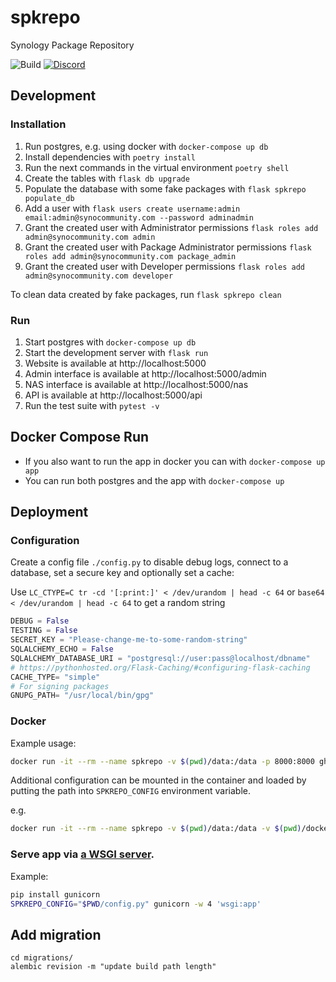 # spkrepo
Synology Package Repository

![Build](https://img.shields.io/github/workflow/status/SynoCommunity/spkrepo/Build?style=for-the-badge)
[![Discord](https://img.shields.io/discord/732558169863225384?color=7289DA&label=Discord&logo=Discord&logoColor=white&style=for-the-badge)](https://discord.gg/nnN9fgE7EF)


## Development
### Installation
1. Run postgres, e.g. using docker with `docker-compose up db`
2. Install dependencies with `poetry install`
3. Run the next commands in the virtual environment `poetry shell`
4. Create the tables with `flask db upgrade`
5. Populate the database with some fake packages with `flask spkrepo populate_db`
6. Add a user with `flask users create username:admin email:admin@synocommunity.com --password adminadmin`
7. Grant the created user with Administrator permissions `flask roles add admin@synocommunity.com admin`
8. Grant the created user with Package Administrator permissions `flask roles add admin@synocommunity.com package_admin`
9. Grant the created user with Developer permissions `flask roles add admin@synocommunity.com developer`

To clean data created by fake packages, run `flask spkrepo clean`

### Run
1. Start postgres with `docker-compose up db`
2. Start the development server with `flask run`
3. Website is available at http://localhost:5000
4. Admin interface is available at http://localhost:5000/admin
5. NAS interface is available at http://localhost:5000/nas
6. API is available at http://localhost:5000/api
7. Run the test suite with `pytest -v`

## Docker Compose Run
- If you also want to run the app in docker you can with `docker-compose up app`
- You can run both postgres and the app with `docker-compose up`


## Deployment
### Configuration
Create a config file `./config.py` to disable debug logs, connect to a database, set a secure key and optionally set a cache:

Use `LC_CTYPE=C tr -cd '[:print:]' < /dev/urandom | head -c 64` or `base64 < /dev/urandom | head -c 64` to get a random string

```python
DEBUG = False
TESTING = False
SECRET_KEY = "Please-change-me-to-some-random-string"
SQLALCHEMY_ECHO = False
SQLALCHEMY_DATABASE_URI = "postgresql://user:pass@localhost/dbname"
# https://pythonhosted.org/Flask-Caching/#configuring-flask-caching
CACHE_TYPE= "simple"
# For signing packages
GNUPG_PATH= "/usr/local/bin/gpg"
```


### Docker
Example usage:

```bash
docker run -it --rm --name spkrepo -v $(pwd)/data:/data -p 8000:8000 ghcr.io/synocommunity/spkrepo
```

Additional configuration can be mounted in the container and loaded by putting
the path into `SPKREPO_CONFIG` environment variable.

e.g.
```bash
docker run -it --rm --name spkrepo -v $(pwd)/data:/data -v $(pwd)/docker-config.py:/docker-config.py -e SPKREPO_CONFIG=/docker-config.py -p 8000:8000 ghcr.io/synocommunity/spkrepo
```


### Serve app via [a WSGI server](https://flask.palletsprojects.com/en/1.1.x/deploying/).
Example:

```bash
pip install gunicorn
SPKREPO_CONFIG="$PWD/config.py" gunicorn -w 4 'wsgi:app'
```

## Add migration

```
cd migrations/
alembic revision -m "update build path length"
```
